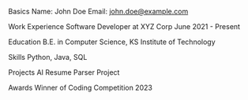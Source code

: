 Basics
Name: John Doe
Email: john.doe@example.com

Work Experience
Software Developer at XYZ Corp
June 2021 - Present

Education
B.E. in Computer Science, KS Institute of Technology

Skills
Python, Java, SQL

Projects
AI Resume Parser Project

Awards
Winner of Coding Competition 2023
